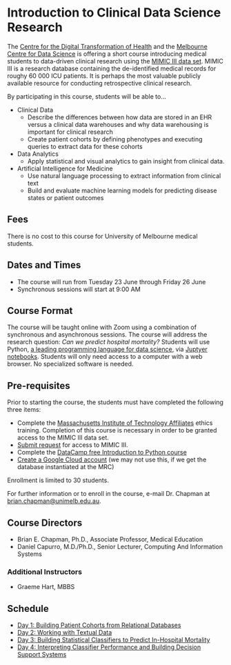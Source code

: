 # Introduction to Clinical Data Science Research


The [Centre for the Digital Transformation of Health](https://mdhs.unimelb.edu.au/our-organisation/institutes-centres-departments/habic) and the [Melbourne Centre for Data Science](https://science.unimelb.edu.au/mcds) is offering a short course introducing medical students to data-driven clinical research using the [MIMIC III data set](https://mimic.physionet.org/). MIMIC III is a research database containing the de-identified medical records for roughy 60 000 ICU patients. It is perhaps the most valuable publicly available resource for conducting retrospective clinical research.

By participating in this course, students will be able to...

- Clinical Data
    - Describe the differences between how data are stored in an EHR versus a clinical data warehouses and why data warehousing is important for clinical research
    - Create patient cohorts by defining phenotypes and executing queries to extract data for these cohorts
- Data Analytics
    - Apply statistical and visual analytics to gain insight from clinical data.
- Artificial Intelligence for Medicine
    - Use natural language processing to extract information from clinical text
    - Build and evaluate machine learning models for predicting disease states or patient outcomes
    
## Fees

There is no cost to this course for University of Melbourne medical students.

## Dates and Times

- The course will run from Tuesday 23 June through Friday 26 June
- Synchronous sessions will start at 9:00 AM

## Course Format

The course will be taught online with Zoom using a combination of synchronous and asynchronous sessions. The course will address the research question: _Can we predict hospital mortality?_ Students will use Python, [a leading programming language for data science](https://www.analyticsinsight.net/top-10-data-science-programming-languages-for-2020/), via [Juptyer notebooks](https://towardsdatascience.com/the-complete-guide-to-jupyter-notebooks-for-data-science-8ff3591f69a4). Students will only need access to a computer with a web browser. No specialized software is needed.

## Pre-requisites

Prior to starting the course, the students must have completed the following three items:

- Complete the [Massachusetts Institute of Technology Affiliates](https://www.citiprogram.org/index.cfm?pageID=154&icat=0&ac=0) ethics training. Completion of this course is necessary in order to be granted access to the MIMIC III data set.
- [Submit request](https://physionet.org/content/mimiciii/) for access to MIMIC III.
- Complete the [DataCamp free Introduction to Python course](https://learn.datacamp.com/courses/intro-to-python-for-data-science)
- [Create a Google Cloud account](https://cloud.google.com/) (we may not use this, if we get the database instantiated at the MRC)

Enrollment is limited to 30 students.

For further information or to enroll in the course, e-mail Dr. Chapman at <brian.chapman@unimelb.edu.au>.

## Course Directors

- Brian E. Chapman, Ph.D., Associate Professor, Medical Education
- Daniel Capurro, M.D./Ph.D., Senior Lecturer, Computing And Information Systems

### Additional Instructors

- Graeme Hart, MBBS

## Schedule

- [Day 1: Building Patient Cohorts from Relational Databases](day1.md)
- [Day 2: Working with Textual Data](day2.md)
- [Day 3: Building Statistical Classifiers to Predict In-Hospital Mortality](day3.md)
- [Day 4: Interpreting Classifier Performance and Building Decision Support Systems](day4.md)
